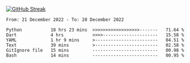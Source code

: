 [![GitHub Streak](https://streak-stats.demolab.com?user=renren-017&theme=sea&hide_border=true&background=DD272700)](https://git.io/streak-stats)

<!--START_SECTION:waka-->

```text
From: 21 December 2022 - To: 28 December 2022

Python           18 hrs 23 mins  >>>>>>>>>>>>>>>>>>-------   71.64 %
Dart             4 hrs           >>>>---------------------   15.58 %
YAML             1 hr 9 mins     >------------------------   04.51 %
Text             39 mins         >------------------------   02.58 %
GitIgnore file   15 mins         -------------------------   00.98 %
Bash             14 mins         -------------------------   00.95 %
```

<!--END_SECTION:waka-->
